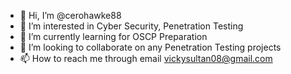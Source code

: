 - 👋 Hi, I’m @cerohawke88
- 👀 I’m interested in Cyber Security, Penetration Testing
- 🌱 I’m currently learning for OSCP Preparation
- 💞️ I’m looking to collaborate on any Penetration Testing projects
- 📫 How to reach me through email vickysultan08@gmail.com

<!---
cerohawke88/cerohawke88 is a ✨ special ✨ repository because its `README.md` (this file) appears on your GitHub profile.
You can click the Preview link to take a look at your changes.
--->
